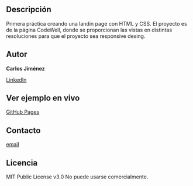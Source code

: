 ## Descripción
Primera práctica creando una landin page con HTML y CSS.
El proyecto es de la página CodeWell, donde se proporcionan las vistas en distintas resoluciones para que el proyecto sea responsive desing.

## Autor
**Carlos Jiménez**

[LinkedIn](http://www.linkedin.com/in/carlosjmpro)

## Ver ejemplo en vivo
[GitHub Pages]()

## Contacto
[email](carlosjmpro@gmail.com)

## Licencia
MIT Public License v3.0
No puede usarse comercialmente.
